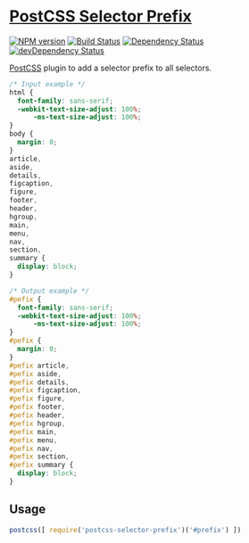 # [PostCSS Selector Prefix](https://github.com/robkorv/postcss-selector-prefix)
[![NPM version][npm-image]][npm-url] [![Build Status][travis-image]][travis-url] [![Dependency Status][daviddm-image]][daviddm-url] [![devDependency Status][daviddm-image-dev]][daviddm-url-dev]

[PostCSS] plugin to add a selector prefix to all selectors.


```css
/* Input example */
html {
  font-family: sans-serif;
  -webkit-text-size-adjust: 100%;
      -ms-text-size-adjust: 100%;
}
body {
  margin: 0;
}
article,
aside,
details,
figcaption,
figure,
footer,
header,
hgroup,
main,
menu,
nav,
section,
summary {
  display: block;
}
```

```css
/* Output example */
#pefix {
  font-family: sans-serif;
  -webkit-text-size-adjust: 100%;
      -ms-text-size-adjust: 100%;
}
#pefix {
  margin: 0;
}
#pefix article,
#pefix aside,
#pefix details,
#pefix figcaption,
#pefix figure,
#pefix footer,
#pefix header,
#pefix hgroup,
#pefix main,
#pefix menu,
#pefix nav,
#pefix section,
#pefix summary {
  display: block;
}
```

## Usage

```js
postcss([ require('postcss-selector-prefix')('#prefix') ])
```

[npm-image]: https://badge.fury.io/js/postcss-selector-prefix.svg
[npm-url]: https://npmjs.org/package/postcss-selector-prefix
[travis-image]: https://travis-ci.org/robkorv/postcss-selector-prefix.svg?branch=master
[travis-url]: https://travis-ci.org/robkorv/postcss-selector-prefix
[daviddm-image]: https://david-dm.org/robkorv/postcss-selector-prefix.svg
[daviddm-url]: https://david-dm.org/robkorv/postcss-selector-prefix
[daviddm-image-dev]: https://david-dm.org/robkorv/postcss-selector-prefix/dev-status.svg
[daviddm-url-dev]: https://david-dm.org/robkorv/postcss-selector-prefix?type=dev
[PostCSS]: https://github.com/postcss/postcss

